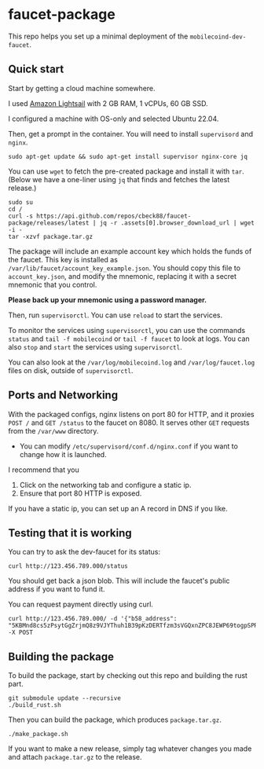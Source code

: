 # faucet-package

This repo helps you set up a minimal deployment of the `mobilecoind-dev-faucet`.

## Quick start

Start by getting a cloud machine somewhere.

I used [Amazon Lightsail](https://aws.amazon.com/free/compute/lightsail/?trk=56417dfe-8849-4622-bfa4-7ec30bd6f5a3&sc_channel=ps&ef_id=Cj0KCQjw_r6hBhDdARIsAMIDhV9mF7D1mX0JVrE8kVXF_gKbQw3GOy8Prk3Bc6AtwPdOZHMYgTAY3t4aAgMyEALw_wcB:G:s&s_kwcid=AL!4422!3!536323500429!e!!g!!amazon%20lightsail!11199789546!116615087504) with 2 GB RAM, 1 vCPUs, 60 GB SSD.

I configured a machine with OS-only and selected Ubuntu 22.04.

Then, get a prompt in the container. You will need to install `supervisord` and `nginx`.

```
sudo apt-get update && sudo apt-get install supervisor nginx-core jq
```

You can use `wget` to fetch the pre-created package and install it with `tar`.
(Below we have a one-liner using `jq` that finds and fetches the latest release.)

```
sudo su
cd /
curl -s https://api.github.com/repos/cbeck88/faucet-package/releases/latest | jq -r .assets[0].browser_download_url | wget -i -
tar -xzvf package.tar.gz
```

The package will include an example account key which holds the funds of the faucet.
This key is installed as `/var/lib/faucet/account_key_example.json`.
You should copy this file to `account_key.json`, and modify the mnemonic, replacing it with a secret mnemonic that you control.

**Please back up your mnemonic using a password manager.**

Then, run `supervisorctl`. You can use `reload` to start the services.

To monitor the services using `supervisorctl`, you can use the commands `status` and `tail -f mobilecoind` or `tail -f faucet` to look at logs.
You can also `stop` and `start` the services using `supervisorctl`.

You can also look at the `/var/log/mobilecoind.log` and `/var/log/faucet.log` files on disk, outside of `supervisorctl`.

## Ports and Networking

With the packaged configs, nginx listens on port 80 for HTTP, and it proxies `POST /` and `GET /status` to the faucet on 8080.
It serves other `GET` requests from the `/var/www` directory.

* You can modify `/etc/supervisord/conf.d/nginx.conf` if you want to change how it is launched.

I recommend that you

1. Click on the networking tab and configure a static ip.
1. Ensure that port 80 HTTP is exposed.

If you have a static ip, you can set up an A record in DNS if you like.

## Testing that it is working

You can try to ask the dev-faucet for its status:

```
curl http://123.456.789.000/status
```

You should get back a json blob. This will include the faucet's public address if you want to fund it.

You can request payment directly using curl.

```
curl http://123.456.789.000/ -d '{"b58_address": "5KBMnd8cs5zPsytGgZrjmQ8z9VJYThuh1B39pKzDERTfzm3sVGQxnZPC8JEWP69togpSPRz3e6pBsLzwnMjrXTbDqoRTQ8VF98sQu7LqjL5"}' -X POST
```

## Building the package

To build the package, start by checking out this repo and building the rust part.

```
git submodule update --recursive
./build_rust.sh
```

Then you can build the package, which produces `package.tar.gz`.

```
./make_package.sh
```

If you want to make a new release, simply tag whatever changes you made and attach `package.tar.gz` to the release.
